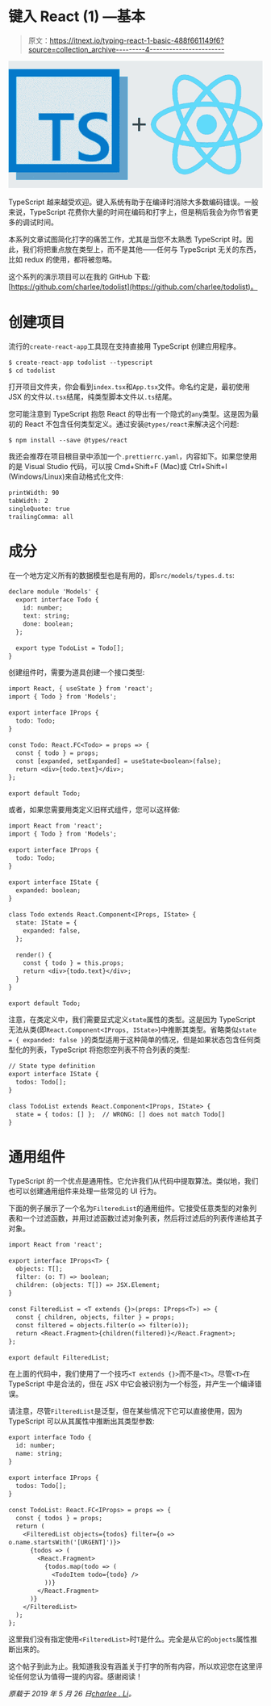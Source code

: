 # 键入 React (1) —基本

> 原文：<https://itnext.io/typing-react-1-basic-488f661149f6?source=collection_archive---------4----------------------->

![](img/dc23fa3be495db7d192bdca3fd5e4627.png)

TypeScript 越来越受欢迎。键入系统有助于在编译时消除大多数编码错误。一般来说，TypeScript 花费你大量的时间在编码和打字上，但是稍后我会为你节省更多的调试时间。

本系列文章试图简化打字的痛苦工作，尤其是当您不太熟悉 TypeScript 时。因此，我们将把重点放在类型上，而不是其他——任何与 TypeScript 无关的东西，比如 redux 的使用，都将被忽略。

这个系列的演示项目可以在我的 GitHub 下载:[https://github.com/charlee/todolist](https://github.com/charlee/todolist)。

# 创建项目

流行的`create-react-app`工具现在支持直接用 TypeScript 创建应用程序。

```
$ create-react-app todolist --typescript
$ cd todolist
```

打开项目文件夹，你会看到`index.tsx`和`App.tsx`文件。命名约定是，最初使用 JSX 的文件以`.tsx`结尾，纯类型脚本文件以`.ts`结尾。

您可能注意到 TypeScript 抱怨 React 的导出有一个隐式的`any`类型。这是因为最初的 React 不包含任何类型定义。通过安装`@types/react`来解决这个问题:

```
$ npm install --save @types/react
```

我还会推荐在项目根目录中添加一个`.prettierrc.yaml`，内容如下。如果您使用的是 Visual Studio 代码，可以按 Cmd+Shift+F (Mac)或 Ctrl+Shift+I (Windows/Linux)来自动格式化文件:

```
printWidth: 90
tabWidth: 2
singleQuote: true
trailingComma: all
```

# 成分

在一个地方定义所有的数据模型也是有用的，即`src/models/types.d.ts`:

```
declare module 'Models' {
  export interface Todo {
    id: number;
    text: string;
    done: boolean;
  };

  export type TodoList = Todo[];
}
```

创建组件时，需要为道具创建一个接口类型:

```
import React, { useState } from 'react';
import { Todo } from 'Models';

export interface IProps {
  todo: Todo;
}

const Todo: React.FC<Todo> = props => {
  const { todo } = props;
  const [expanded, setExpanded] = useState<boolean>(false);
  return <div>{todo.text}</div>;
};

export default Todo;
```

或者，如果您需要用类定义旧样式组件，您可以这样做:

```
import React from 'react';
import { Todo } from 'Models';

export interface IProps {
  todo: Todo;
}

export interface IState {
  expanded: boolean;
}

class Todo extends React.Component<IProps, IState> {
  state: IState = {
    expanded: false,
  };

  render() {
    const { todo } = this.props;
    return <div>{todo.text}</div>;
  }
}

export default Todo;
```

注意，在类定义中，我们需要显式定义`state`属性的类型。这是因为 TypeScript 无法从类(即`React.Component<IProps, IState>`)中推断其类型。省略类似`state = { expanded: false }`的类型适用于这种简单的情况，但是如果状态包含任何类型化的列表，TypeScript 将抱怨空列表不符合列表的类型:

```
// State type definition
export interface IState {
  todos: Todo[];
}

class TodoList extends React.Component<IProps, IState> {
  state = { todos: [] };  // WRONG: [] does not match Todo[]
}
```

# 通用组件

TypeScript 的一个优点是通用性。它允许我们从代码中提取算法。类似地，我们也可以创建通用组件来处理一些常见的 UI 行为。

下面的例子展示了一个名为`FilteredList`的通用组件。它接受任意类型的对象列表和一个过滤函数，并用过滤函数过滤对象列表，然后将过滤后的列表传递给其子对象。

```
import React from 'react';

export interface IProps<T> {
  objects: T[];
  filter: (o: T) => boolean;
  children: (objects: T[]) => JSX.Element;
}

const FilteredList = <T extends {}>(props: IProps<T>) => {
  const { children, objects, filter } = props;
  const filtered = objects.filter(o => filter(o));
  return <React.Fragment>{children(filtered)}</React.Fragment>;
};

export default FilteredList;
```

在上面的代码中，我们使用了一个技巧`<T extends {}>`而不是`<T>`。尽管`<T>`在 TypeScript 中是合法的，但在 JSX 中它会被识别为一个标签，并产生一个编译错误。

请注意，尽管`FilteredList`是泛型，但在某些情况下它可以直接使用，因为 TypeScript 可以从其属性中推断出其类型参数:

```
export interface Todo {
  id: number;
  name: string;
}

export interface IProps {
  todos: Todo[];
}

const TodoList: React.FC<IProps> = props => {
  const { todos } = props;
  return (
    <FilteredList objects={todos} filter={o => o.name.startsWith('[URGENT]')}>
      {todos => (
        <React.Fragment>
          {todos.map(todo => (
            <TodoItem todo={todo} />
          ))}
        </React.Fragment>
      )}
    </FilteredList>
  );
};
```

这里我们没有指定使用`<FilteredList>`时`T`是什么。完全是从它的`objects`属性推断出来的。

这个帖子到此为止。我知道我没有涵盖关于打字的所有内容，所以欢迎您在这里评论任何您认为值得一提的内容。感谢阅读！

*原载于 2019 年 5 月 26 日*[*charlee . Li*](https://charlee.li/typeing-react-1-basic/)*。*